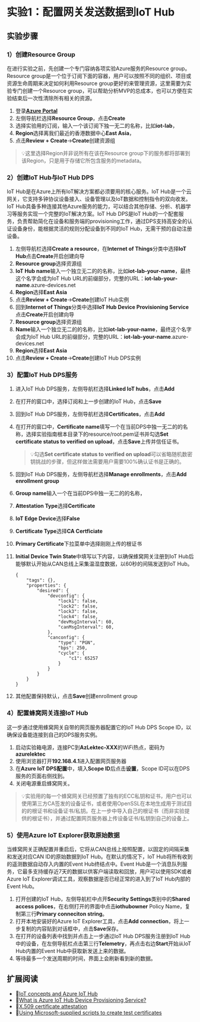 # 实验1：配置网关发送数据到IoT Hub

## 实验步骤

### 1）创建Resource Group

在进行实验之前，先创建一个专门容纳各项实验Azure服务的Resource group。Resource group是一个位于订阅下面的容器，用户可以按照不同的组织、项目或资源生命周期来决定如何利用Resource group更好的来管理资源，这里需要为实验专门创建一个Resource group，可以帮助分析MVP的总成本，也可以方便在实验结束后一次性清除所有相关的资源。

1. 登录[**Azure Portal**](portal.azure.com)
2. 左侧导航栏选择**Resource Group**，点击**Create**
3. 选择实验用的订阅，输入一个该订阅下独一无二的名称，比如**iot-lab**，
4. **Region**选择离我们最近的香港数据中心**East Asia**，
5. 点击**Review + Create**->**Create**创建资源组

> 💡这里选择Region并非说所有在该在Resource group下的服务都将部署到该Region，只是用于存储它所包含服务的metadata。

### 2）创建IoT Hub与IoT Hub DPS

IoT Hub是在Azure上所有IoT解决方案都必须要用的核心服务。IoT Hub是一个云网关，它支持多钟协议设备接入、设备管理以及IoT数据和控制指令的双向收发。IoT Hub具备多种连接其他Azure服务的能力，可以结合其他存储、分析、机器学习等服务实现一个完整的IoT解决方案。IoT Hub DPS是IoT Hub的一个配套服务，负责帮助简化在设备和服务端的provisioning工作，通过DPS支持高安全的认证设备身份，能根据灵活的规则分配设备到不同的IoT Hub，无需干预的自动注册设备。

1. 左侧导航栏选择**Create a resource**，在**Internet of Things**分类中选择**IoT Hub**点击**Create**开启创建向导
2. **Resource group**选择资源组
3. **IoT Hub name**输入一个独立无二的的名称，比如**iot-lab-your-name**，最终这个名字会成为IoT Hub URL的前缀部分，完整的URL：**iot-lab-your-name**.azure-devices.net
4. **Region**选择**East Asia**
5. 点击**Review + Create**->**Create**创建IoT Hub实例
6. 回到**Internet of Things**分类中选择**IoT Hub Device Provisioning Service**点击**Create**开启创建向导
7. **Resource group**选择资源组
8. **Name**输入一个独立无二的的名称，比如**iot-lab-your-name**，最终这个名字会成为IoT Hub URL的前缀部分，完整的URL：**iot-lab-your-name**.azure-devices.net
9. **Region**选择**East Asia**
10. 点击**Review + Create**->**Create**创建IoT Hub DPS实例

### 3）配置IoT Hub DPS服务

1. 进入IoT Hub DPS服务，左侧导航栏选择**Linked IoT hubs**，点击**Add**
2. 在打开的窗口中，选择订阅和上一步创建的IoT Hub，点击**Save**
3. 回到IoT Hub DPS服务，左侧导航栏选择**Certificates**，点击**Add**
4. 在打开的窗口中，**Certificate name**填写一个在当前DPS中独一无二的的名称，选择实验指南根本目录下的resource/root.pem证书并勾选**Set certificate status to verified on upload**，点击**Save**上传并信任证书。
   > 💡勾选**Set certificate status to verified on upload**可以省略随机数密钥挑战的步骤，但这样做法需要用户需要100%确认证书是正确的。
5. 回到IoT Hub DPS服务，左侧导航栏选择**Manage enrollments**，点击**Add enrollment group**
6. **Group name**输入一个在当前DPS中独一无二的的名称，
7. **Attestation Type**选择**Certificate**
8. **IoT Edge Device**选择**False**
9. **Certificate Type**选择**CA Certficiate**
10. **Primary Certificate**下拉菜单中选择刚刚上传的根证书
11. **Initial Device Twin State**中填写以下内容，以确保蜂窝网关注册到IoT Hub后能够默认开始从CAN总线上采集温湿度数据，以60秒的间隔发送到IoT Hub。
    
    ```
    {
        "tags": {},
        "properties": {
            "desired": {
                "devconfig": {
                    "lock1": false,
                    "lock2": false,
                    "lock3": false,
                    "lock4": false,
                    "devMsgInterval": 60,
                    "canMsgInterval": 60,
                },
                "canconfig": {
                    "type": "PGN",
                    "bps": 250,
                    "cycle": {
                        "c1": 65257
                    }
                }
            }
        }
    }
    ```
    
12. 其他配置保持默认，点击**Save**创建enrollment group

### 4）配置蜂窝网关连接IoT Hub

这一步通过使用蜂窝网关自带的网页服务器配置它的IoT Hub DPS Scope ID，以确保设备能连接到自己的DPS服务实例。

1. 启动实验箱电源，连接PC到**AzLektec-XXX**的WiFi热点，密码为**azurelektec**
2. 使用浏览器打开**192.168.4.1**进入配置网页服务器
3. 在**Azure IoT DPS配置**中，填入**Scope ID**后点击**设置**，Scope ID可以在DPS服务的页面右侧找到。
4. 关闭电源重启蜂窝网关。

> 💡实验用的每一个蜂窝网关已经预置了独有的ECC私钥和证书，用户也可以使用第三方CA签发的设备证书，或者使用OpenSSL在本地生成用于测试目的的根证书和设备证书/私钥。在上一步中导入自己的根证书（而非实验提供的根证书），并通过配置网页服务器上传设备证书/私钥到自己的设备上。

### 5）使用Azure IoT Explorer获取原始数据

当蜂窝网关正确配置并重启后，它将从CAN总线上按照配置，以固定的间隔采集和发送对应CAN ID的原始数据到IoT Hub。在默认的情况下，IoT Hub将所有收到的遥测数据自动存入内置的Event Hub终结点中。Event Hub是一个消息队列服务，它最多支持缓存近7天的数据以供客户端读取和回放，用户可以使用SDK或者Azure IoT Explorer调试工具，观察数据是否已经正常的进入到了IoT Hub内部的Event Hub。

1. 打开创建的IoT Hub，左侧导航栏中点开**Security Settings**类别中的**Shared access polices**，在右侧打开的界面中点击**iothubowner** Policy Name，复制第三行**Primary conneciton string**。
2. 打开本地安装好的Azure IoT Explorer工具，点击**Add connection**，将上一步复制的内容贴到对话框中，点击**Save**保存。
3. 在打开的设备列表中找到并点击上一步通过IoT Hub DPS服务注册到IoT Hub中的设备，在左侧导航栏点击第三行**Telemetry**，再点击右边**Start**开始从IoT Hub内置的Event Hub中获取新发送上来的数据。
4. 等待最多一个发送周期的时间，界面上会刷新看到新的数据。

## 扩展阅读

- 🔗[IoT concepts and Azure IoT Hub](https://docs.microsoft.com/en-us/azure/iot-hub/iot-concepts-and-iot-hub)
- 🔗[What is Azure IoT Hub Device Provisioning Service?](https://docs.microsoft.com/en-us/azure/iot-dps/about-iot-dps)
- 🔗[X.509 certificate attestation](https://docs.microsoft.com/en-us/azure/iot-dps/concepts-x509-attestation)
- 🔗[Using Microsoft-supplied scripts to create test certificates](https://docs.microsoft.com/en-us/azure/iot-hub/tutorial-x509-scripts)